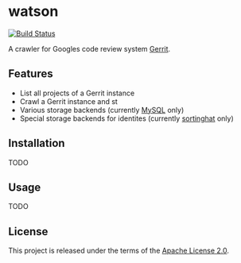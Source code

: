 # watson

[![Build Status](https://travis-ci.org/andygrunwald/watson.svg?branch=master)](https://travis-ci.org/andygrunwald/watson)

A crawler for Googles code review system [Gerrit](https://www.gerritcodereview.com/).

## Features

* List all projects of a Gerrit instance
* Crawl a Gerrit instance and st
* Various storage backends (currently [MySQL](https://www.mysql.com/) only)
* Special storage backends for identites (currently [sortinghat](https://github.com/MetricsGrimoire/sortinghat) only)

## Installation

TODO

## Usage

TODO

## License

This project is released under the terms of the [Apache License 2.0](http://www.apache.org/licenses/LICENSE-2.0.html).